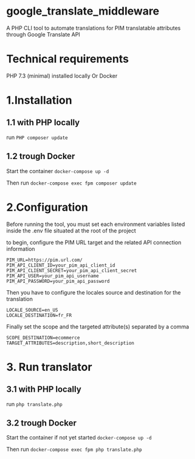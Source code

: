 # google_translate_middleware
A PHP CLI tool to automate translations for PIM translatable attributes through Google Translate API

# Technical requirements
PHP 7.3 (minimal) installed locally
Or
Docker

# 1.Installation

## 1.1 with PHP locally
run `PHP composer update`

## 1.2 trough Docker
Start the container
`docker-compose up -d`

Then run
`docker-compose exec fpm composer update`

# 2.Configuration

Before running the tool, you must set each environment variables listed inside the .env file situated at the root of the project

to begin, configure the PIM URL target and the related API connection information
```
PIM_URL=https://pim.url.com/
PIM_API_CLIENT_ID=your_pim_api_client_id
PIM_API_CLIENT_SECRET=your_pim_api_client_secret
PIM_API_USER=your_pim_api_username
PIM_API_PASSWORD=your_pim_api_password
```

Then you have to configure the locales source and destination for the translation
```
LOCALE_SOURCE=en_US
LOCALE_DESTINATION=fr_FR
```
Finally set the scope and the targeted attribute(s) separated by a comma
```
SCOPE_DESTINATION=ecommerce
TARGET_ATTRIBUTES=description,short_description
```

# 3. Run translator

## 3.1 with PHP locally
run `php translate.php`

## 3.2 trough Docker
Start the container if not yet started
`docker-compose up -d`

Then run
`docker-compose exec fpm php translate.php`



